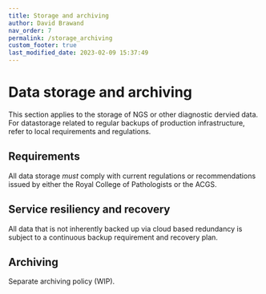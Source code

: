 ```yaml
---
title: Storage and archiving
author: David Brawand
nav_order: 7
permalink: /storage_archiving
custom_footer: true
last_modified_date: 2023-02-09 15:37:49
---
```

# Data storage and archiving

This section applies to the storage of NGS or other diagnostic dervied data. For datastorage related to regular backups of production infrastructure, refer to local requirements and regulations.

## Requirements

All data storage _must_ comply with current regulations or recommendations issued by either the Royal College of Pathologists or the ACGS.

## Service resiliency and recovery

All data that is not inherently backed up via cloud based redundancy is subject to a continuous backup requirement and recovery plan.

## Archiving

Separate archiving policy (WIP).
